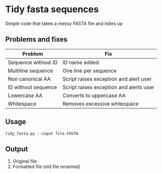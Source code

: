 # Tidy fasta sequences

Simple code that takes a messy FASTA file and tidies up

## Problems and fixes

| Problem                | Fix                                     |
|------------------------|-----------------------------------------|
| Sequence without ID    | ID name added                           |
| Multiline sequence     | One line per sequence                   |
| Non canonical AA       | Script raises exception and alert user  |
| ID without sequence    | Script raises exception and alerts user |
| Lowercase AA           | Converts to uppercase AA                |
| Whitespace             | Removes excessive whitespace            | 

## Usage

    tidy_fasta.py --input file.FASTA

## Output

1. Original file
2. Formatted file (old file renamed)